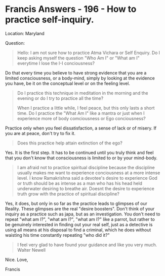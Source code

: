 # Francis Answers - 196 - How to practice self-inquiry.

Location: Maryland

Question:

>Hello: I am not sure how to practice Atma Vichara or Self Enquiry. Do I keep asking myself the question "Who Am I" or "What am I" everytime I lose the I-I conciousness?

Do that every time you believe to have strong evidence that you are a limited consciousness, or a body-mind, simply by looking at the evidence you have, be it on the conceptual level or on the feeling level.

>Do I practice this technique in meditation in the morning and the evening or do I try to practice all the time?
>
>When I practice a little while, I feel peace, but this only lasts a short time. Do I practice the "What Am I" like a mantra or just when I experience more of body comciousness or Ego conciousness?

Practice only when you feel dissatisfaction, a sense of lack or of misery. If you are at peace, don't try to fix it.

>Does this practice help attain extinction of the ego?

Yes. It is the first step. It has to be continued until you truly think and feel that you don't know that consciousness is limited to or by your mind-body.

>I am afraid not to practice spiritual discipline because the discipline usually makes me want to experience conciousness at a more intense level. I know Ramakrishna said a devotee\'s desire to experience God or truth should be as intense as a man who has his head held underwater desiring to breathe air. Doesnt the desire to experience truth grow with the practice of spiritual discipline?

Yes, it does, but only in so far as the practice leads to glimpses of our Reality. These glimpses are the real "desire boosters". Don't think of your inquiry as a practice such as japa, but as an investigation. You don't need to repeat "what am I?", "what am I?", "what am I?" like a parrot, but rather to be genuinely interested in finding out your real self, just as a detective is using all means at his disposal to find a criminal, which he does without waisting his time constantly repeating "who did it?"

>I feel very glad to have found your guidance and like you very much. Walter Newell

Nice. Love,

Francis

